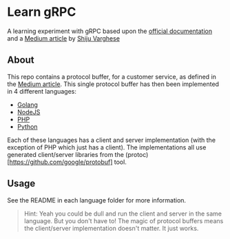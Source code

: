 # Learn gRPC
A learning experiment with gRPC based upon the [official documentation](http://www.grpc.io/docs/) and a [Medium article](https://medium.com/@shijuvar/building-high-performance-apis-in-go-using-grpc-and-protocol-buffers-2eda5b80771b) by [Shiju Varghese](https://medium.com/@shijuvar)

## About
This repo contains a protocol buffer, for a customer service, as defined in the [Medium article](https://medium.com/@shijuvar/building-high-performance-apis-in-go-using-grpc-and-protocol-buffers-2eda5b80771b). This single protocol buffer has then been implemented in 4 different languages:

* [Golang](https://github.com/danmrichards/learn-grpc/golang)
* [NodeJS](https://github.com/danmrichards/learn-grpc/nodejs)
* [PHP](https://github.com/danmrichards/learn-grpc/php)
* [Python](https://github.com/danmrichards/learn-grpc/python)

Each of these languages has a client and server implementation (with the exception of PHP which just has a client). The implementations all use generated client/server libraries from the (protoc)[https://github.com/google/protobuf] tool.

## Usage
See the README in each language folder for more information.

> Hint: Yeah you could be dull and run the client and server in the same language. But you don't have to! The magic of protocol buffers means the client/server implementation doesn't matter. It just works.
